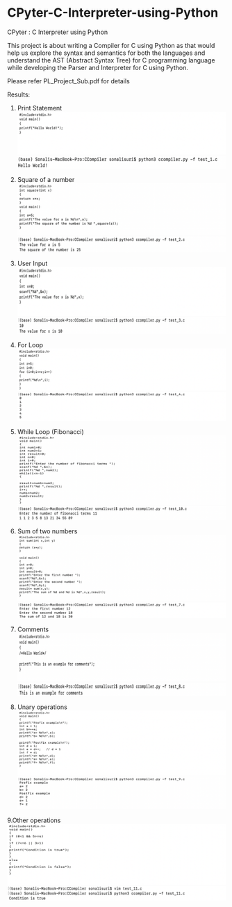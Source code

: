 # CPyter-C-Interpreter-using-Python
CPyter : C Interpreter using Python

This project is about writing a Compiler for C using Python as
that would help us explore the syntax and semantics for both
the languages and understand the AST (Abstract Syntax Tree)
for C programming language while developing the Parser and
Interpreter for C using Python.

Please refer PL_Project_Sub.pdf for details

Results: 

1. Print Statement
![Image description](https://github.com/SonaliSuri/CPyter-C-Interpreter-using-Python/blob/master/test_1.png)
![Image description](https://github.com/SonaliSuri/CPyter-C-Interpreter-using-Python/blob/master/output_1.png)

2. Square of a number
![Image description](https://github.com/SonaliSuri/CPyter-C-Interpreter-using-Python/blob/master/test_2.png)
![Image description](https://github.com/SonaliSuri/CPyter-C-Interpreter-using-Python/blob/master/output_2.png)

3. User Input 
![Image description](https://github.com/SonaliSuri/CPyter-C-Interpreter-using-Python/blob/master/test_3.png)
![Image description](https://github.com/SonaliSuri/CPyter-C-Interpreter-using-Python/blob/master/output_3.png)

4. For Loop
![Image description](https://github.com/SonaliSuri/CPyter-C-Interpreter-using-Python/blob/master/test_4.png)
![Image description](https://github.com/SonaliSuri/CPyter-C-Interpreter-using-Python/blob/master/output_4.png)

5. While Loop (Fibonacci)
![Image description](https://github.com/SonaliSuri/CPyter-C-Interpreter-using-Python/blob/master/test_5.png)
![Image description](https://github.com/SonaliSuri/CPyter-C-Interpreter-using-Python/blob/master/output_5.png)

6. Sum of two numbers
![Image description](https://github.com/SonaliSuri/CPyter-C-Interpreter-using-Python/blob/master/test_6.png)
![Image description](https://github.com/SonaliSuri/CPyter-C-Interpreter-using-Python/blob/master/output_6.png)

7. Comments
![Image description](https://github.com/SonaliSuri/CPyter-C-Interpreter-using-Python/blob/master/test_7.png)
![Image description](https://github.com/SonaliSuri/CPyter-C-Interpreter-using-Python/blob/master/output_7.png)

8. Unary operations
![Image description](https://github.com/SonaliSuri/CPyter-C-Interpreter-using-Python/blob/master/test_8.png)
![Image description](https://github.com/SonaliSuri/CPyter-C-Interpreter-using-Python/blob/master/output_8.png)

9.Other operations
![Image description](https://github.com/SonaliSuri/CPyter-C-Interpreter-using-Python/blob/master/test_9.png)
![Image description](https://github.com/SonaliSuri/CPyter-C-Interpreter-using-Python/blob/master/output_9.png)
